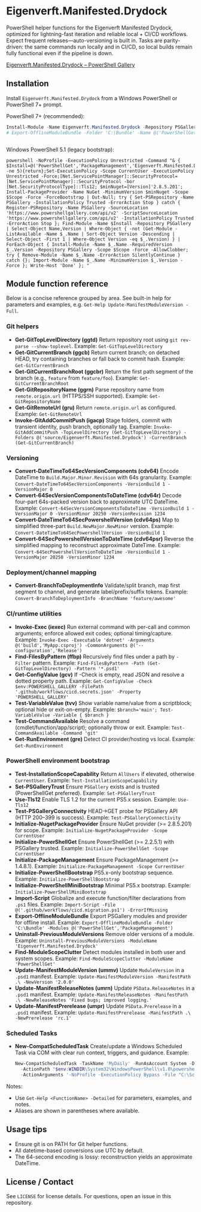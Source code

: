 # Eigenverft.Manifested.Drydock

PowerShell helper functions for the Eigenverft Manifested Drydock, optimized for lightning-fast iteration and reliable local + CI/CD workflows.
Expect frequent releases—auto-versioning is built in. Tasks are parity-driven: the same commands run locally and in CI/CD, so local builds remain fully functional even if the pipeline is down.

[Eigenverft.Manifested.Drydock – PowerShell Gallery](https://www.powershellgallery.com/packages/Eigenverft.Manifested.Drydock)


## Installation

Install `Eigenverft.Manifested.Drydock` from a Windows PowerShell or PowerShell 7+ prompt.

PowerShell 7+ (recommended):

```powershell
Install-Module -Name Eigenverft.Manifested.Drydock -Repository PSGallery -Scope CurrentUser -Force
# Export-OfflineModuleBundle -Folder 'C:\Bundle' -Name @('PowerShellGet','PackageManagement','Eigenverft.Manifested.Drydock')
```

```powershell (offline transfer)

```

Windows PowerShell 5.1 (legacy bootstrap):

```batch
powershell -NoProfile -ExecutionPolicy Unrestricted -Command "& { $Install=@('PowerShellGet','PackageManagement','Eigenverft.Manifested.Drydock');$Scope='CurrentUser';if($PSVersionTable.PSVersion.Major -ne 5){return};Set-ExecutionPolicy -Scope CurrentUser -ExecutionPolicy Unrestricted -Force;[Net.ServicePointManager]::SecurityProtocol=[Net.ServicePointManager]::SecurityProtocol -bor [Net.SecurityProtocolType]::Tls12; $minNuget=[Version]'2.8.5.201'; Install-PackageProvider -Name NuGet -MinimumVersion $minNuget -Scope $Scope -Force -ForceBootstrap | Out-Null; try { Set-PSRepository -Name PSGallery -InstallationPolicy Trusted -ErrorAction Stop } catch { Register-PSRepository -Name PSGallery -SourceLocation 'https://www.powershellgallery.com/api/v2' -ScriptSourceLocation 'https://www.powershellgallery.com/api/v2' -InstallationPolicy Trusted -ErrorAction Stop }; Find-Module -Name $Install -Repository PSGallery | Select-Object Name,Version | Where-Object { -not (Get-Module -ListAvailable -Name $_.Name | Sort-Object Version -Descending | Select-Object -First 1 | Where-Object Version -eq $_.Version) } | ForEach-Object { Install-Module -Name $_.Name -RequiredVersion $_.Version -Repository PSGallery -Scope $Scope -Force -AllowClobber; try { Remove-Module -Name $_.Name -ErrorAction SilentlyContinue } catch {}; Import-Module -Name $_.Name -MinimumVersion $_.Version -Force }; Write-Host 'Done' }; "
```

## Module function reference

Below is a concise reference grouped by area. See built-in help for parameters and examples, e.g. `Get-Help Update-ManifestModuleVersion -Full`.

### Git helpers 

- **Get-GitTopLevelDirectory (ggtd)** Return repository root using `git rev-parse --show-toplevel`.
  Example: `Get-GitTopLevelDirectory`
- **Get-GitCurrentBranch (ggcb)** Return current branch; on detached HEAD, try containing branches or fall back to commit hash.
  Example: `Get-GitCurrentBranch`
- **Get-GitCurrentBranchRoot (ggcbr)** Return the first path segment of the branch (e.g., `feature` from `feature/foo`).
  Example: `Get-GitCurrentBranchRoot`
- **Get-GitRepositoryName (ggrn)** Parse repository name from `remote.origin.url` (HTTPS/SSH supported).
  Example: `Get-GitRepositoryName`
- **Get-GitRemoteUrl (gru)** Return `remote.origin.url` as configured.
  Example: `Get-GitRemoteUrl`
- **Invoke-GitAddCommitPush (igacp)** Stage folders, commit with transient identity, push branch, optionally tag.
  Example: `Invoke-GitAddCommitPush -TopLevelDirectory (Get-GitTopLevelDirectory) -Folders @('source/Eigenverft.Manifested.Drydock') -CurrentBranch (Get-GitCurrentBranch)`

### Versioning
- **Convert-DateTimeTo64SecVersionComponents (cdv64)** Encode DateTime to `Build.Major.Minor.Revision` with 64s granularity.
  Example: `Convert-DateTimeTo64SecVersionComponents -VersionBuild 1 -VersionMajor 0`
- **Convert-64SecVersionComponentsToDateTime (cdv64r)** Decode four-part 64s-packed version back to approximate UTC DateTime.
  Example: `Convert-64SecVersionComponentsToDateTime -VersionBuild 1 -VersionMajor 0 -VersionMinor 20250 -VersionRevision 1234`
- **Convert-DateTimeTo64SecPowershellVersion (cdv64ps)** Map to simplified three-part `Build.NewMajor.NewMinor` version.
  Example: `Convert-DateTimeTo64SecPowershellVersion -VersionBuild 1`
- **Convert-64SecPowershellVersionToDateTime (cdv64psr)** Reverse the simplified mapping to reconstruct approximate DateTime.
  Example: `Convert-64SecPowershellVersionToDateTime -VersionBuild 1 -VersionMajor 20250 -VersionMinor 1234`

### Deployment/channel mapping

- **Convert-BranchToDeploymentInfo** Validate/split branch, map first segment to channel, and generate label/prefix/suffix tokens.
  Example: `Convert-BranchToDeploymentInfo -BranchName 'feature/awesome'`

### CI/runtime utilities

- **Invoke-Exec (iexec)** Run external command with per-call and common arguments; enforce allowed exit codes; optional timing/capture.
  Example: `Invoke-Exec -Executable 'dotnet' -Arguments @('build','MyApp.csproj') -CommonArguments @('--configuration','Release')`
- **Find-FilesByPattern (ffbp)** Recursively find files under a path by `-Filter` pattern.
  Example: `Find-FilesByPattern -Path (Get-GitTopLevelDirectory) -Pattern '*.psd1'`
- **Get-ConfigValue (gcv)** If -Check is empty, read JSON and resolve a dotted property path.
  Example: `Get-ConfigValue -Check $env:POWERSHELL_GALLERY -FilePath '.github/workflows/cicd.secrets.json' -Property 'POWERSHELL_GALLERY'`
- **Test-VariableValue (tvv)** Show variable name/value from a scriptblock; optional hide or exit-on-empty.
  Example: ``$branch='main'; Test-VariableValue -Variable { $branch }``
- **Test-CommandAvailable** Resolve a command (cmdlet/function/app/script); optionally throw or exit.
  Example: `Test-CommandAvailable -Command 'git'`
- **Get-RunEnvironment (gre)** Detect CI provider/hosting vs local.
  Example: `Get-RunEnvironment`

### PowerShell environment bootstrap

- **Test-InstallationScopeCapability** Return `AllUsers` if elevated, otherwise `CurrentUser`.
  Example: `Test-InstallationScopeCapability`
- **Set-PSGalleryTrust** Ensure `PSGallery` exists and is trusted (PowerShellGet preferred).
  Example: `Set-PSGalleryTrust`
- **Use-Tls12** Enable TLS 1.2 for the current PS5.x session.
  Example: `Use-Tls12`
- **Test-PSGalleryConnectivity** HEAD→GET probe for PSGallery API (HTTP 200–399 is success).
  Example: `Test-PSGalleryConnectivity`
- **Initialize-NugetPackageProvider** Ensure NuGet provider (>= 2.8.5.201) for scope.
  Example: `Initialize-NugetPackageProvider -Scope CurrentUser`
- **Initialize-PowerShellGet** Ensure PowerShellGet (>= 2.2.5.1) with PSGallery trusted.
  Example: `Initialize-PowerShellGet -Scope CurrentUser`
- **Initialize-PackageManagement** Ensure PackageManagement (>= 1.4.8.1).
  Example: `Initialize-PackageManagement -Scope CurrentUser`
- **Initialize-PowerShellBootstrap** PS5.x-only bootstrap sequence.
  Example: `Initialize-PowerShellBootstrap`
- **Initialize-PowerShellMiniBootstrap** Minimal PS5.x bootstrap.
  Example: `Initialize-PowerShellMiniBootstrap`
- **Import-Script** Globalize and execute function/filter declarations from `.ps1` files.
  Example: `Import-Script -File @('.github/workflows/cicd.migration.ps1') -ErrorIfMissing`
- **Export-OfflineModuleBundle** Export PSGallery modules and provider for offline install.
  Example: `Export-OfflineModuleBundle -Folder 'C:\Bundle' -Modules @('PowerShellGet','PackageManagement')`
- **Uninstall-PreviousModuleVersions** Remove older versions of a module.
  Example: `Uninstall-PreviousModuleVersions -ModuleName 'Eigenverft.Manifested.Drydock'`
- **Find-ModuleScopeClutter** Detect modules installed in both user and system scopes.
  Example: `Find-ModuleScopeClutter -ModuleName 'PowerShellGet'`
- **Update-ManifestModuleVersion (ummv)** Update `ModuleVersion` in a `.psd1` manifest.
  Example: `Update-ManifestModuleVersion -ManifestPath .\ -NewVersion '2.0.0'`
- **Update-ManifestReleaseNotes (umrn)** Update `PSData.ReleaseNotes` in a `.psd1` manifest.
  Example: `Update-ManifestReleaseNotes -ManifestPath .\ -NewReleaseNotes 'Fixed bugs; improved logging.'`
- **Update-ManifestPrerelease (umpr)** Update `PSData.Prerelease` in a `.psd1` manifest.
  Example: `Update-ManifestPrerelease -ManifestPath .\ -NewPrerelease 'rc.1'`

### Scheduled Tasks

- **New-CompatScheduledTask** Create/update a Windows Scheduled Task via COM with clear run context, triggers, and guidance.
  Example:
  ````powershell
  New-CompatScheduledTask -TaskName 'MyDaily' -RunAsAccount System -DailyAtTime '02:00' `
    -ActionPath "$env:WINDIR\System32\WindowsPowerShell\v1.0\powershell.exe" `
    -ActionArguments '-NoProfile -ExecutionPolicy Bypass -File "C:\Scripts\job.ps1"'
  ````

Notes:
- Use `Get-Help <FunctionName> -Detailed` for parameters, examples, and notes.
- Aliases are shown in parentheses where available.

## Usage tips

- Ensure git is on PATH for Git helper functions.
- All datetime-based conversions use UTC by default.
- The 64-second encoding is lossy: reconstruction yields an approximate DateTime.

## License / Contact

See `LICENSE` for license details. For questions, open an issue in this repository.
